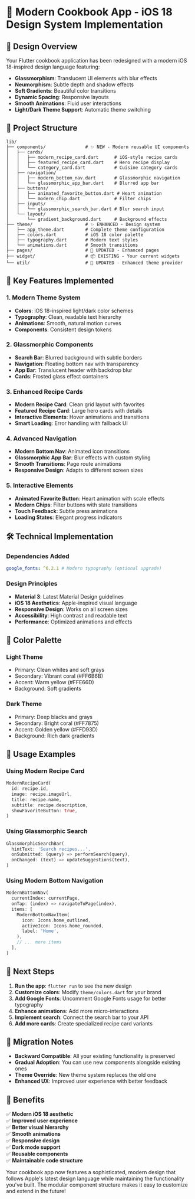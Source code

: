 # 📱 Modern Cookbook App - iOS 18 Design System Implementation

## 🎨 **Design Overview**

Your Flutter cookbook application has been redesigned with a modern iOS 18-inspired design language featuring:

- **Glassmorphism**: Translucent UI elements with blur effects
- **Neumorphism**: Subtle depth and shadow effects
- **Soft Gradients**: Beautiful color transitions
- **Dynamic Spacing**: Responsive layouts
- **Smooth Animations**: Fluid user interactions
- **Light/Dark Theme Support**: Automatic theme switching

## 📁 **Project Structure**

```
lib/
├── components/               # ✨ NEW - Modern reusable UI components
│   ├── cards/
│   │   ├── modern_recipe_card.dart      # iOS-style recipe cards
│   │   ├── featured_recipe_card.dart    # Hero recipe display
│   │   └── category_card.dart           # Cuisine category cards
│   ├── navigation/
│   │   ├── modern_bottom_nav.dart       # Glassmorphic navigation
│   │   └── glassmorphic_app_bar.dart    # Blurred app bar
│   ├── buttons/
│   │   ├── animated_favorite_button.dart # Heart animation
│   │   └── modern_chip.dart             # Filter chips
│   ├── inputs/
│   │   └── glassmorphic_search_bar.dart # Blur search input
│   └── layout/
│       └── gradient_background.dart     # Background effects
├── theme/                    # ✨ ENHANCED - Design system
│   ├── app_theme.dart        # Complete theme configuration
│   ├── colors.dart           # iOS 18 color palette
│   ├── typography.dart       # Modern text styles
│   └── animations.dart       # Smooth transitions
├── pages/                    # 🔄 UPDATED - Enhanced pages
├── widget/                   # 📦 EXISTING - Your current widgets
└── util/                     # 🔄 UPDATED - Enhanced theme provider
```

## 🎯 **Key Features Implemented**

### 1. **Modern Theme System**

- **Colors**: iOS 18-inspired light/dark color schemes
- **Typography**: Clean, readable text hierarchy
- **Animations**: Smooth, natural motion curves
- **Components**: Consistent design tokens

### 2. **Glassmorphic Components**

- **Search Bar**: Blurred background with subtle borders
- **Navigation**: Floating bottom nav with transparency
- **App Bar**: Translucent header with backdrop blur
- **Cards**: Frosted glass effect containers

### 3. **Enhanced Recipe Cards**

- **Modern Recipe Card**: Clean grid layout with favorites
- **Featured Recipe Card**: Large hero cards with details
- **Interactive Elements**: Hover animations and transitions
- **Smart Loading**: Error handling with fallback UI

### 4. **Advanced Navigation**

- **Modern Bottom Nav**: Animated icon transitions
- **Glassmorphic App Bar**: Blur effects with custom styling
- **Smooth Transitions**: Page route animations
- **Responsive Design**: Adapts to different screen sizes

### 5. **Interactive Elements**

- **Animated Favorite Button**: Heart animation with scale effects
- **Modern Chips**: Filter buttons with state transitions
- **Touch Feedback**: Subtle press animations
- **Loading States**: Elegant progress indicators

## 🛠 **Technical Implementation**

### **Dependencies Added**

```yaml
google_fonts: ^6.2.1 # Modern typography (optional upgrade)
```

### **Design Principles**

- **Material 3**: Latest Material Design guidelines
- **iOS 18 Aesthetics**: Apple-inspired visual language
- **Responsive Design**: Works on all screen sizes
- **Accessibility**: High contrast and readable text
- **Performance**: Optimized animations and effects

## 🎨 **Color Palette**

### **Light Theme**

- Primary: Clean whites and soft grays
- Secondary: Vibrant coral (#FF6B6B)
- Accent: Warm yellow (#FFE66D)
- Background: Soft gradients

### **Dark Theme**

- Primary: Deep blacks and grays
- Secondary: Bright coral (#FF7875)
- Accent: Golden yellow (#FFD93D)
- Background: Rich dark gradients

## 🔧 **Usage Examples**

### **Using Modern Recipe Card**

```dart
ModernRecipeCard(
  id: recipe.id,
  image: recipe.imageUrl,
  title: recipe.name,
  subtitle: recipe.description,
  showFavoriteButton: true,
)
```

### **Using Glassmorphic Search**

```dart
GlassmorphicSearchBar(
  hintText: 'Search recipes...',
  onSubmitted: (query) => performSearch(query),
  onChanged: (text) => updateSuggestions(text),
)
```

### **Using Modern Bottom Navigation**

```dart
ModernBottomNav(
  currentIndex: currentPage,
  onTap: (index) => navigateToPage(index),
  items: [
    ModernBottomNavItem(
      icon: Icons.home_outlined,
      activeIcon: Icons.home_rounded,
      label: 'Home',
    ),
    // ... more items
  ],
)
```

## 🚀 **Next Steps**

1. **Run the app**: `flutter run` to see the new design
2. **Customize colors**: Modify `theme/colors.dart` for your brand
3. **Add Google Fonts**: Uncomment Google Fonts usage for better typography
4. **Enhance animations**: Add more micro-interactions
5. **Implement search**: Connect the search bar to your API
6. **Add more cards**: Create specialized recipe card variants

## 📝 **Migration Notes**

- **Backward Compatible**: All your existing functionality is preserved
- **Gradual Adoption**: You can use new components alongside existing ones
- **Theme Override**: New theme system replaces the old one
- **Enhanced UX**: Improved user experience with better feedback

## 🎉 **Benefits**

✅ **Modern iOS 18 aesthetic**  
✅ **Improved user experience**  
✅ **Better visual hierarchy**  
✅ **Smooth animations**  
✅ **Responsive design**  
✅ **Dark mode support**  
✅ **Reusable components**  
✅ **Maintainable code structure**

Your cookbook app now features a sophisticated, modern design that follows Apple's latest design language while maintaining the functionality you've built. The modular component structure makes it easy to customize and extend in the future!
